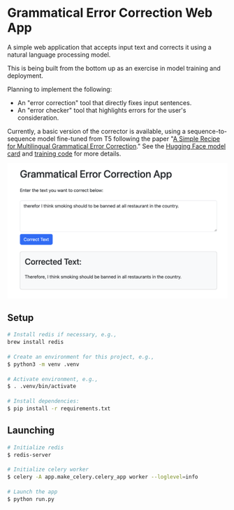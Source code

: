 # Grammatical Error Correction Web App

A simple web application that accepts input text and corrects it using a natural language processing model.

This is being built from the bottom up as an exercise in model training and deployment.

Planning to implement the following:

* An "error correction" tool that directly fixes input sentences.
* An "error checker" tool that highlights errors for the user's consideration.

Currently, a basic version of the corrector is available, using a sequence-to-sequence model fine-tuned from T5 following the paper "[A Simple Recipe for Multilingual Grammatical Error Correction](https://arxiv.org/abs/2106.03830)." See the [Hugging Face model card](https://huggingface.co/Buntan/gec-t5-v1_1-small) and [training code](https://github.com/coynestevencharles/gec_model_training) for more details.

![Screenshot of the error correction tool](assets/error_correction_ui_screenshot.png?raw=true)

## Setup

```bash
# Install redis if necessary, e.g.,
brew install redis

# Create an environment for this project, e.g.,
$ python3 -m venv .venv

# Activate environment, e.g.,
$ . .venv/bin/activate

# Install dependencies:
$ pip install -r requirements.txt
```

## Launching

```bash
# Initialize redis
$ redis-server

# Initialize celery worker
$ celery -A app.make_celery.celery_app worker --loglevel=info

# Launch the app
$ python run.py
```
